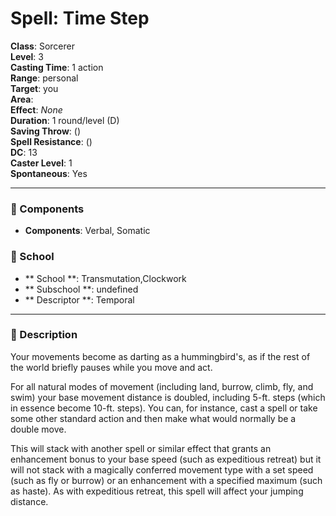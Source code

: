
# Spell: Time Step
**Class**: Sorcerer  
**Level**: 3  
**Casting Time**: 1 action  
**Range**: personal  
**Target**: you  
**Area**:   
**Effect**: _None_  
**Duration**: 1 round/level (D)  
**Saving Throw**:  ()  
**Spell Resistance**:  ()  
**DC**: 13  
**Caster Level**: 1  
**Spontaneous**: Yes

---

### 🔮 Components
- **Components**: Verbal, Somatic

### 🏫 School
- ** School **: Transmutation,Clockwork
- ** Subschool **: undefined
- ** Descriptor **: Temporal
---

### 📜 Description
Your movements become as darting as a hummingbird's, as if the rest of the world briefly pauses while you move and act.

For all natural modes of movement (including land, burrow, climb, fly, and swim) your base movement distance is doubled, including 5-ft. steps (which in essence become 10-ft. steps). You can, for instance, cast a spell or take some other standard action and then make what would normally be a double move.

This will stack with another spell or similar effect that grants an enhancement bonus to your base speed (such as expeditious retreat) but it will not stack with a magically conferred movement type with a set speed (such as fly or burrow) or an enhancement with a specified maximum (such as haste). As with expeditious retreat, this spell will affect your jumping distance.
